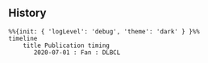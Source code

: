 ## History
```mermaid
%%{init: { 'logLevel': 'debug', 'theme': 'dark' } }%%
timeline
    title Publication timing
       2020-07-01 : Fan : DLBCL
```
